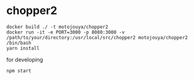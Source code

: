 
# chopper2

```
docker build ./ -t motojouya/chopper2
docker run -it -e PORT=3000 -p 8080:3000 -v /path/to/your/directory:/usr/local/src/chopper2 motojouya/chopper2 /bin/bash
yarn install
```

for developing
```
npm start
```

